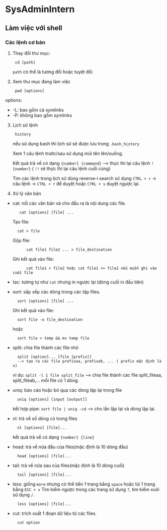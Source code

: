 # SysAdminIntern

## Làm việc với shell

### Các lệnh cơ bản

1. Thay đổi thư mục:
	
		cd [path]

	`path` có thể là tương đối hoặc tuyệt đối 

2. Xem thư mục đang làm việc

		pwd [options]

options:
+ -L: bao gồm cả symlinks
+ -P: không bao gồm symlinks

3. Lịch sử lệnh

		history

	nếu sử dụng bash thì lịch sử sẽ được lưu trong `.bash_history` 

	Xem 1 câu lệnh trước/sau sử dụng mũi tên lên/xuống.

	Kết quả trả về có dạng `{number} {command}`
	--> thực thi lại câu lệnh `!{number}` ( `!!` sẽ thực thi lại câu lệnh cuối cùng)

	Tìm các lệnh trong lịch sử dùng reverse-i search sử dụng `CTRL + r` -> câu lệnh -> `CTRL + r` để duyệt hoặc `CTRL + s` duyệt ngược lại.

4. Xử lý văn bản

+ cat: nối các văn bản và cho đầu ra là nội dung các file.

		 cat [options] [file] ...
		
	Tạo file:
	
		cat > file
		
	Gộp file:
	
			cat file1 file2 ... > file_destination  
			
	Ghi kết quả vào file:
	
			cat file1 > file2 hoặc cat file1 >> file2 nếu muốn ghi vào cuối file

+ tac: tương tự như `cat` nhưng in ngược lại (dòng cuối in đầu tiên)
+ sort: sắp xếp các dòng trong các tập files.

		sort [options] [file] ...
	
	Ghi kết quả vào file:
	
		sort file -o file_destination
		
	hoặc
		
		sort file > temp && mv temp file
	
+ split: chia file thành các file nhỏ

		split [option]... [file [prefix]]
		--> tạo ra các file prefixaa, prefixab, ... ( prefix mặc định là x)
		
	ví dụ: `split -l 1 file split_file` --> chia file thành các file split_fileaa, split_fileab,... mỗi file có 1 dòng.

+ uniq: báo cáo hoặc bỏ qua các dòng lặp lại trong file

		uniq [options] [input [output]]

	kết hợp pipe: `sort file | uniq -cd` --> cho lần lặp lại và dòng lặp lại.

+ nl: trả về số dòng có trong files

		nl [options] [file]...

	kết quả trả về có dạng `{number} {line}`

+ head: trả về nửa đầu của files(mặc định là 10 dòng đầu)

		head [options] [file]...

+ tail: trả về nửa sau của files(mặc định là 10 dòng cuối)

		tail [options] [file]...

+ less: giống `more` nhưng có thể tiến 1 trang bằng `space` hoặc lùi 1 trang bằng `ESC + v`
Tìm kiếm ngược trong các trang sử dụng `?`, tìm kiếm xuôi sử dụng `/`.

		less [options] [file]...

+ cut: trích xuất 1 đoạn dữ liệu từ các files.

		cut option

